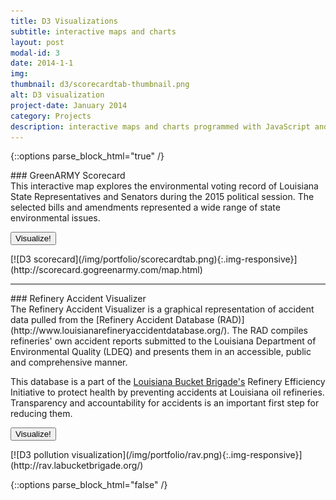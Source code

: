 ```yaml
---
title: D3 Visualizations
subtitle: interactive maps and charts
layout: post
modal-id: 3
date: 2014-1-1
img:
thumbnail: d3/scorecardtab-thumbnail.png
alt: D3 visualization
project-date: January 2014
category: Projects
description: interactive maps and charts programmed with JavaScript and D3
---
```


{::options parse_block_html="true" /}

<div class="row">
### GreenARMY Scorecard

<div class="col-lg-6">
This interactive map explores the environmental voting record of Louisiana State Representatives and Senators during the 2015 political session. The selected bills and amendments represented a wide range of state environmental issues.

<a href="http://scorecard.gogreenarmy.com/map.html" class="btn btn-primary"><button class="btn-primary">Visualize!</button></a>
</div>

<div class="col-lg-6">
[![D3 scorecard](/img/portfolio/scorecardtab.png){:.img-responsive}](http://scorecard.gogreenarmy.com/map.html)
</div>
</div>
<hr>

<div class="row">
### Refinery Accident Visualizer
<div class="col-lg-6">
The Refinery Accident Visualizer is a graphical representation of accident data pulled from the [Refinery Accident Database (RAD)](http://www.louisianarefineryaccidentdatabase.org/). The RAD compiles refineries' own accident reports submitted to the Louisiana Department of Environmental Quality (LDEQ) and presents them in an accessible, public and comprehensive manner.

This database is a part of the [Louisiana Bucket Brigade's](http://labucketbrigade.org/) Refinery Efficiency Initiative to protect health by preventing accidents at Louisiana oil refineries. Transparency and accountability for accidents is an important first step for reducing them.

<a href="http://rav.labucketbrigade.org/" class="btn btn-primary"><button class="btn-primary">Visualize!</button></a>
</div>

<div class="col-lg-6">
[![D3 pollution visualization](/img/portfolio/rav.png){:.img-responsive}](http://rav.labucketbrigade.org/)
</div>
</div>

{::options parse_block_html="false" /}
